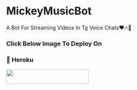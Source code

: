 # MickeyMusicBot
A Bot For Streaming Videos In Tg Voice Chats❤️🔥💫


### Click Below Image To Deploy On
### 💙 Heroku

<a href="https://heroku.com/deploy?template=https://github.com/MickeyxD/IzumiVcStreamBot"><img src="https://img.shields.io/badge/Deploy%20To%20Heroku-black?style=for-the-badge&logo=heroku" width="220" height="38.45"/></a>
